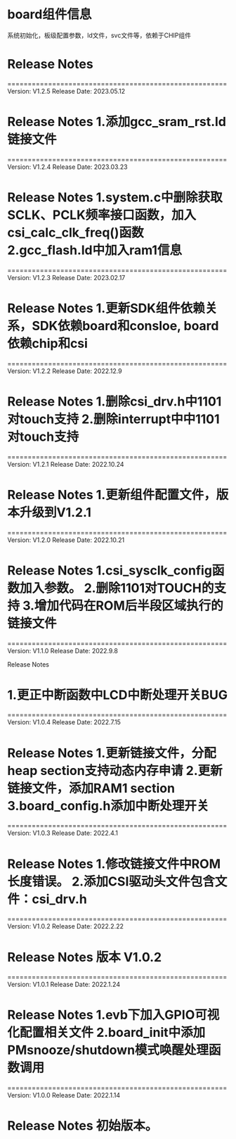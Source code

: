 # board组件信息
系统初始化，板级配置参数，ld文件，svc文件等，依赖于CHIP组件

# Release Notes

======================================================
Version: V1.2.5
Release Date: 2023.05.12

Release Notes
1.添加gcc_sram_rst.ld链接文件
======================================================

======================================================
Version: V1.2.4
Release Date: 2023.03.23

Release Notes
1.system.c中删除获取SCLK、PCLK频率接口函数，加入csi_calc_clk_freq()函数
2.gcc_flash.ld中加入ram1信息
======================================================

======================================================
Version: V1.2.3
Release Date: 2023.02.17

Release Notes
1.更新SDK组件依赖关系，SDK依赖board和consloe, board依赖chip和csi
======================================================

======================================================
Version: V1.2.2
Release Date: 2022.12.9

Release Notes
1.删除csi_drv.h中1101对touch支持
2.删除interrupt中中1101对touch支持
======================================================

======================================================
Version: V1.2.1
Release Date: 2022.10.24

Release Notes
1.更新组件配置文件，版本升级到V1.2.1
======================================================

======================================================
Version: V1.2.0
Release Date: 2022.10.21

Release Notes
1.csi_sysclk_config函数加入参数。
2.删除1101对TOUCH的支持
3.增加代码在ROM后半段区域执行的链接文件
======================================================

======================================================
Version: V1.1.0
Release Date: 2022.9.8

Release Notes

1.更正中断函数中LCD中断处理开关BUG
======================================================

======================================================
Version: V1.0.4
Release Date: 2022.7.15

Release Notes
1.更新链接文件，分配heap section支持动态内存申请
2.更新链接文件，添加RAM1 section
3.board_config.h添加中断处理开关
======================================================

======================================================
Version: V1.0.3
Release Date: 2022.4.1

Release Notes
1.修改链接文件中ROM长度错误。
2.添加CSI驱动头文件包含文件：csi_drv.h
======================================================

======================================================
Version: V1.0.2
Release Date: 2022.2.22

Release Notes
版本 V1.0.2
======================================================

======================================================
Version: V1.0.1
Release Date: 2022.1.24

Release Notes
1.evb下加入GPIO可视化配置相关文件
2.board_init中添加PMsnooze/shutdown模式唤醒处理函数调用
======================================================

======================================================
Version: V1.0.0
Release Date: 2022.1.14

Release Notes
初始版本。
======================================================







